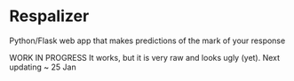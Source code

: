 # Respalizer
Python/Flask web app that makes predictions of the mark of your response

WORK IN PROGRESS
It works, but it is very raw and looks ugly (yet). Next updating ~ 25 Jan
